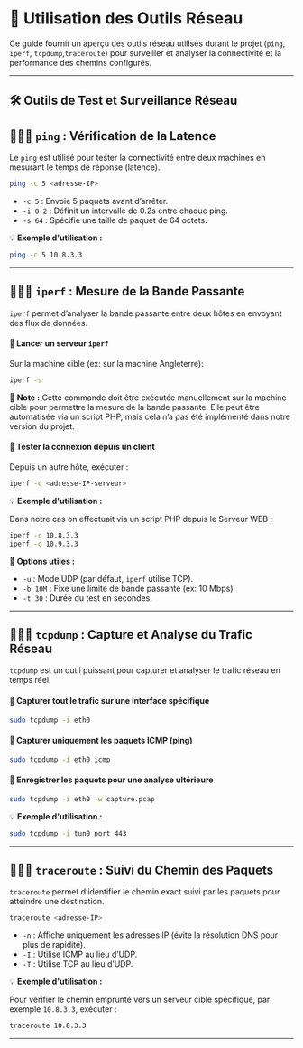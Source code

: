 # 📡 Utilisation des Outils Réseau

Ce guide fournit un aperçu des outils réseau utilisés durant le projet (`ping`, `iperf`, `tcpdump`,`traceroute`) pour surveiller et analyser la connectivité et la performance des chemins configurés.

---

## 🛠 Outils de Test et Surveillance Réseau

## 🔹🔹🔹 `ping` : Vérification de la Latence

Le `ping` est utilisé pour tester la connectivité entre deux machines en mesurant le temps de réponse (latence).

```sh
ping -c 5 <adresse-IP>
```

- `-c 5` : Envoie 5 paquets avant d’arrêter.
- `-i 0.2` : Définit un intervalle de 0.2s entre chaque ping.
- `-s 64` : Spécifie une taille de paquet de 64 octets.

💡 **Exemple d'utilisation :**

```sh
ping -c 5 10.8.3.3
```

---

## 🔹🔹🔹 `iperf` : Mesure de la Bande Passante

`iperf` permet d’analyser la bande passante entre deux hôtes en envoyant des flux de données.

#### 🔸 Lancer un serveur `iperf`

Sur la machine cible (ex: sur la machine Angleterre):

```sh
iperf -s
```

📌 **Note :** Cette commande doit être exécutée manuellement sur la machine cible pour permettre la mesure de la bande passante. Elle peut être automatisée via un script PHP, mais cela n’a pas été implémenté dans notre version du projet.

#### 🔸 Tester la connexion depuis un client

Depuis un autre hôte, exécuter :

```sh
iperf -c <adresse-IP-serveur>
```

💡 **Exemple d'utilisation :**

Dans notre cas on effectuait via un script PHP depuis le Serveur WEB :

```sh
iperf -c 10.8.3.3
iperf -c 10.9.3.3
```

🔹 **Options utiles :**

- `-u` : Mode UDP (par défaut, `iperf` utilise TCP).
- `-b 10M` : Fixe une limite de bande passante (ex: 10 Mbps).
- `-t 30` : Durée du test en secondes.

---

## 🔹🔹🔹 `tcpdump` : Capture et Analyse du Trafic Réseau

`tcpdump` est un outil puissant pour capturer et analyser le trafic réseau en temps réel.

#### 🔸 Capturer tout le trafic sur une interface spécifique

```sh
sudo tcpdump -i eth0
```

#### 🔸 Capturer uniquement les paquets ICMP (ping)

```sh
sudo tcpdump -i eth0 icmp
```

#### 🔸 Enregistrer les paquets pour une analyse ultérieure

```sh
sudo tcpdump -i eth0 -w capture.pcap
```

💡 **Exemple d'utilisation :**

```sh
sudo tcpdump -i tun0 port 443
```

---

## 🔹🔹🔹 `traceroute` : Suivi du Chemin des Paquets

`traceroute` permet d’identifier le chemin exact suivi par les paquets pour atteindre une destination.

```sh
traceroute <adresse-IP>
```

- `-n` : Affiche uniquement les adresses IP (évite la résolution DNS pour plus de rapidité).
- `-I` : Utilise ICMP au lieu d’UDP.
- `-T` : Utilise TCP au lieu d’UDP.

💡 **Exemple d'utilisation :**

Pour vérifier le chemin emprunté vers un serveur cible spécifique, par exemple `10.8.3.3`, exécuter :

```sh
traceroute 10.8.3.3
```

---
